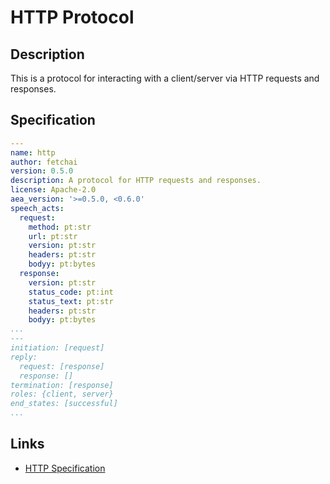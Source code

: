 # HTTP Protocol

## Description

This is a protocol for interacting with a client/server via HTTP requests and responses.

## Specification

```yaml
---
name: http
author: fetchai
version: 0.5.0
description: A protocol for HTTP requests and responses.
license: Apache-2.0
aea_version: '>=0.5.0, <0.6.0'
speech_acts:
  request:
    method: pt:str
    url: pt:str
    version: pt:str
    headers: pt:str
    bodyy: pt:bytes
  response:
    version: pt:str
    status_code: pt:int
    status_text: pt:str
    headers: pt:str
    bodyy: pt:bytes
...
---
initiation: [request]
reply:
  request: [response]
  response: []
termination: [response]
roles: {client, server}
end_states: [successful]
...
```

## Links

* <a href="https://www.w3.org/Protocols/rfc2616/rfc2616.html" target="_blank">HTTP Specification</a>
